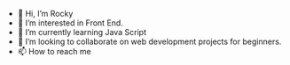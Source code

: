 - 👋 Hi, I’m Rocky
- 👀 I’m interested in Front End.
- 🌱 I’m currently learning Java Script
- 💞️ I’m looking to collaborate on web development projects for beginners.
- 📫 How to reach me 

<!---
Rocky-MPN/Rocky-MPN is a ✨ special ✨ repository because its `README.md` (this file) appears on your GitHub profile.
You can click the Preview link to take a look at your changes.
--->
